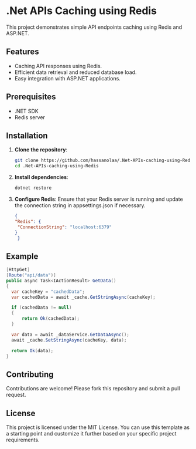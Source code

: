 # .Net APIs Caching using Redis

This project demonstrates simple API endpoints caching using Redis and ASP.NET.

## Features

- Caching API responses using Redis.
- Efficient data retrieval and reduced database load.
- Easy integration with ASP.NET applications.

## Prerequisites

- .NET SDK
- Redis server

## Installation

1. **Clone the repository**:
   ```bash
   git clone https://github.com/hassanolaa/.Net-APIs-caching-using-Redis.git
   cd .Net-APIs-caching-using-Redis
   
2. **Install dependencies**:
    ```bash
   dotnet restore
3. **Configure Redis**:
    Ensure that your Redis server is running and update the connection string in appsettings.json if necessary.
   ```json
   {
   "Redis": {
    "ConnectionString": "localhost:6379"
   }
    }
## Example
  ``` c#
[HttpGet]
[Route("api/data")]
public async Task<IActionResult> GetData()
{
    var cacheKey = "cachedData";
    var cachedData = await _cache.GetStringAsync(cacheKey);

    if (cachedData != null)
    {
        return Ok(cachedData);
    }

    var data = await _dataService.GetDataAsync();
    await _cache.SetStringAsync(cacheKey, data);

    return Ok(data);
}
```
## Contributing
Contributions are welcome! Please fork this repository and submit a pull request.

## License
This project is licensed under the MIT License.
You can use this template as a starting point and customize it further based on your specific project requirements.
   
